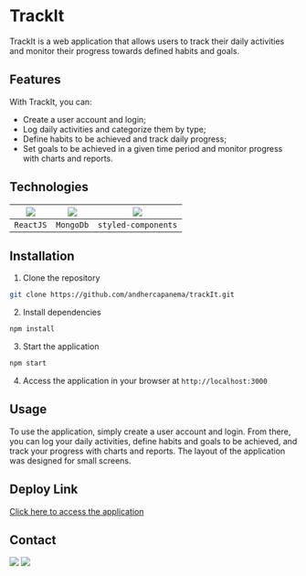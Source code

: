 # TrackIt

TrackIt is a web application that allows users to track their daily activities and monitor their progress towards defined habits and goals.

## Features

With TrackIt, you can:

- Create a user account and login;
- Log daily activities and categorize them by type;
- Define habits to be achieved and track daily progress;
- Set goals to be achieved in a given time period and monitor progress with charts and reports.

## Technologies

| <img src="https://skillicons.dev/icons?i=react" /> | <img src="https://skillicons.dev/icons?i=mongodb" /> | <img src="https://skillicons.dev/icons?i=styledcomponents" /> |
| :---: | :---: | :---: |
| `ReactJS` | `MongoDb` | `styled-components` |

## Installation

1. Clone the repository

```BASH
git clone https://github.com/andhercapanema/trackIt.git
```

2. Install dependencies

```BASH
npm install
```

3. Start the application

```BASH
npm start
```

4. Access the application in your browser at `http://localhost:3000`

## Usage

To use the application, simply create a user account and login. From there, you can log your daily activities, define habits and goals to be achieved, and track your progress with charts and reports. The layout of the application was designed for small screens.

## Deploy Link

<a href="https://driven-projeto11-trackit.vercel.app/" target="_blank">Click here to access the application</a>

## Contact

<a href="https://www.linkedin.com/in/andhercapanema/" target="_blank"><img src="https://img.shields.io/badge/LinkedIn-andhercapanema-informational"></a>
<a href="mailto:andhercapanema@gmail.com"><img src="https://img.shields.io/badge/Email-andhercapanema%40gmail.com-red"></a>

